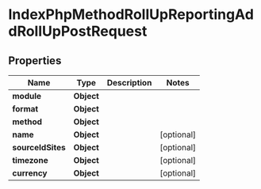 

# IndexPhpMethodRollUpReportingAddRollUpPostRequest


## Properties

| Name | Type | Description | Notes |
|------------ | ------------- | ------------- | -------------|
|**module** | **Object** |  |  |
|**format** | **Object** |  |  |
|**method** | **Object** |  |  |
|**name** | **Object** |  |  [optional] |
|**sourceIdSites** | **Object** |  |  [optional] |
|**timezone** | **Object** |  |  [optional] |
|**currency** | **Object** |  |  [optional] |




